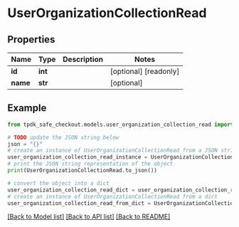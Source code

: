 # UserOrganizationCollectionRead



## Properties

Name | Type | Description | Notes
------------ | ------------- | ------------- | -------------
**id** | **int** |  | [optional] [readonly] 
**name** | **str** |  | [optional] 

## Example

```python
from tpdk_safe_checkout.models.user_organization_collection_read import UserOrganizationCollectionRead

# TODO update the JSON string below
json = "{}"
# create an instance of UserOrganizationCollectionRead from a JSON string
user_organization_collection_read_instance = UserOrganizationCollectionRead.from_json(json)
# print the JSON string representation of the object
print(UserOrganizationCollectionRead.to_json())

# convert the object into a dict
user_organization_collection_read_dict = user_organization_collection_read_instance.to_dict()
# create an instance of UserOrganizationCollectionRead from a dict
user_organization_collection_read_from_dict = UserOrganizationCollectionRead.from_dict(user_organization_collection_read_dict)
```
[[Back to Model list]](../README.md#documentation-for-models) [[Back to API list]](../README.md#documentation-for-api-endpoints) [[Back to README]](../README.md)


